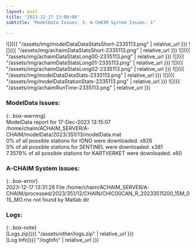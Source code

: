 ```yaml
---
layout: post
title: "2023-12-17 13:00:00"
subtitle: "ModelData Issues: 3; A-CHAIM System Issues: 1"

---
```


![]({{ "/assets/img/modelDataDataStatsShort-2335113.png" | relative_url }})
![]({{ "/assets/img/achaimDataStatsShort-2335113.png" | relative_url }})
![]({{ "/assets/img/achaimDataStatsLong00-2335113.png" | relative_url }})
![]({{ "/assets/img/achaimDataStatsLong01-2335113.png" | relative_url }})
![]({{ "/assets/img/achaimDataStatsLong02-2335113.png" | relative_url }})
![]({{ "/assets/img/modelDataDataStats-2335113.png" | relative_url }})
![]({{ "/assets/img/modelDataStationStats-2335113.png" | relative_url }})
![]({{ "/assets/img/achaimRunTime-2335113.png" | relative_url }})


### ModelData Issues:  
  
{: .box-warning}  
 ModelData report for 17-Dec-2023 13:15:07   
 /home/chaim/ACHAIM_SERVER/A-CHAIM/modelData/2023/351/13/modelData.mat   
 0% of all possible stations for IONO were downloaded. x926   
 0% of all possible stations for SENTINEL were downloaded. x381   
 7.3579% of all possible stations for KARTVERKET were downloaded. x60   
  
### A-CHAIM System Issues:  
  
{: .box-error}  
2023-12-17 13:31:28 File /home/chaim/ACHAIM_SERVER/A-CHAIM/processed/2023/351/12/CHAIN/CHIC00CAN_R_20233511200_15M_01S_MO.rnx not found by Matlab dir  

### Logs:  
  
{: .box-note}  
[Logs.zip]({{ "/assets/other/logs.zip" | relative_url }})  
[Log Info]({{ "/logInfo" | relative_url }})  
